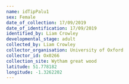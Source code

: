 ```yaml
---
name: idTipPalu1
sex: Female
date_of_collection: 17/09/2019
date_of_identification: 17/09/2019
identified_by: Liam Crowley
developmental_stage: adult
collected_by: Liam Crowley
collector_organisation: University of Oxford
collector_id: Ox0266
collection_site: Wytham great wood
latitude: 51.778182
longitude: -1.3262202
---
```

